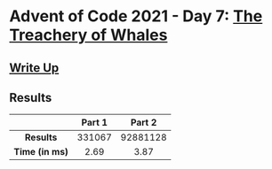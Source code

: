 # Advent of Code 2021 - Day 7: [The Treachery of Whales](https://adventofcode.com/2021/day/7)

## [Write Up](https://codingap.github.io/advent-of-code/writeups/2021/day07)

## Results

|                  | **Part 1** | **Part 2** |
| :--------------: | :--------: | :--------: |
|   **Results**    | 331067 | 92881128 |
| **Time (in ms)** | 2.69 | 3.87 |
